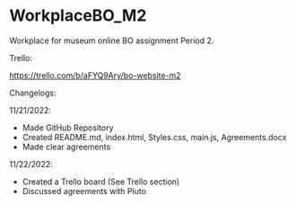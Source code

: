 # WorkplaceBO_M2
Workplace for museum online BO assignment Period 2.

Trello:

https://trello.com/b/aFYQ9Ary/bo-website-m2

Changelogs:

11/21/2022:
- Made GitHub Repository
- Created README.md, index.html, Styles.css, main.js, Agreements.docx
- Made clear agreements

11/22/2022:
- Created a Trello board (See Trello section)
- Discussed agreements with Pluto
